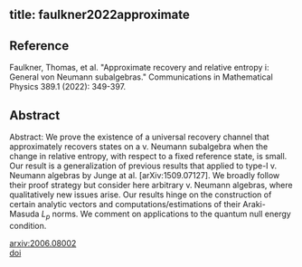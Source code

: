 title: faulkner2022approximate
---


## Reference

Faulkner, Thomas, et al. "Approximate recovery and relative entropy i: General von Neumann subalgebras." Communications in Mathematical Physics 389.1 (2022): 349-397.

## Abstract 

Abstract:  We prove the existence of a universal recovery channel that approximately
recovers states on a v. Neumann subalgebra when the change in relative entropy,
with respect to a fixed reference state, is small. Our result is a
generalization of previous results that applied to type-I v. Neumann algebras
by Junge at al. [arXiv:1509.07127]. We broadly follow their proof strategy but
consider here arbitrary v. Neumann algebras, where qualitatively new issues
arise. Our results hinge on the construction of certain analytic vectors and
computations/estimations of their Araki-Masuda $L_p$ norms. We comment on
applications to the quantum null energy condition.

    

[arxiv:2006.08002](https://arxiv.org/abs/2006.08002)     
[doi](https://doi.org/10.1007/s00220-021-04143-6)
